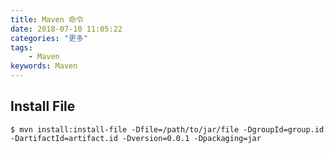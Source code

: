 ```yaml
---
title: Maven 命令
date: 2018-07-10 11:05:22
categories: "更多"
tags:
    - Maven
keywords: Maven
---
```


## Install File

```
$ mvn install:install-file -Dfile=/path/to/jar/file -DgroupId=group.id -DartifactId=artifact.id -Dversion=0.0.1 -Dpackaging=jar
```

